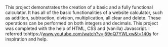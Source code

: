 This project demonstrates the creation of a basic and a fully functional calculator. It has all of the basic functionalities of a website calculator, such as addition, subtraction, division, multiplication, all clear and delete. These operations can be performed on both integers and decimals. This project was completed with the help of HTML, CSS and (vanilla) Javascript. I referred tohttps://www.youtube.com/watch?v=j59qQ7YWLxw&t=140s for inspiration and help.
